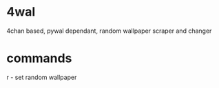 # 4wal
4chan based, pywal dependant, random wallpaper scraper and changer

# commands
r <board>  -  set random wallpaper
